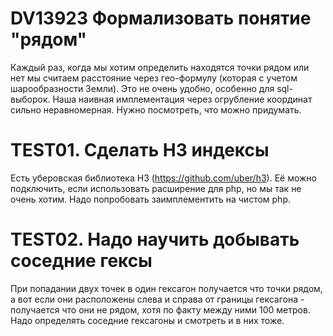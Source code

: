 # DV13923 Формализовать понятие "рядом"
Каждый раз, когда мы хотим определить находятся точки рядом или нет мы считаем расстояние через гео-формулу (которая с учетом шарообразности Земли).
Это не очень удобно, особенно для sql-выборок. Наша наивная имплементация через огрубление координат сильно неравномерная.
Нужно посмотреть, что можно придумать.

# TEST01. Сделать Н3 индексы

Есть уберовская библиотека H3 (https://github.com/uber/h3).
Её можно подключить, если использовать расширение для php, но мы так не очень хотим.
Надо попробовать заимплементить на чистом php.

# TEST02. Надо научить добывать соседние гексы

При попадании двух точек в один гексагон получается что точки рядом, а вот если они расположены слева и справа от границы гексагона - получается что они не рядом, хотя по факту между ними 100 метров.
Надо определять соседние гексагоны и смотреть и в них тоже.
